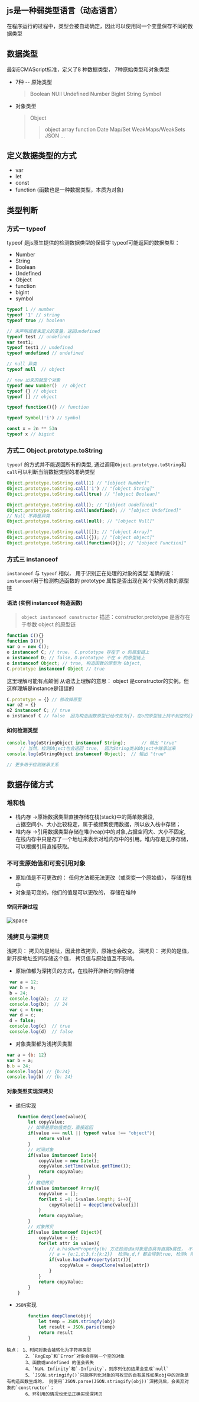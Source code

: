 ## js是一种弱类型语言（动态语言）
在程序运行的过程中，类型会被自动确定，因此可以使用同一个变量保存不同的数据类型

## 数据类型
 最新ECMAScript标准，定义了8 种数据类型， 7种原始类型和对象类型
 * 7种 -- 原始类型
   > Boolean 
   > NUll 
   > Undefined 
   > Number 
   > BigInt 
   > String 
   > Symbol 
 * 对象类型
   > Object 
    > > object 
    > > array 
    > > function 
    > > Date 
    > > Map/Set WeakMaps/WeakSets 
    > > JSON 
    > > ... 
## 定义数据类型的方式
* var 
* let 
* const
* function (函数也是一种数据类型，本质为对象)

## 类型判断 
  ### 方式一 typeof 
  typeof 是js原生提供的检测数据类型的保留字 
  typeof可能返回的数据类型： 
   * Number
   * String    
   * Boolean    
   * Undefined    
   * Object    
   * function    
   * bigint    
   * symbol    

```javascript
typeof 1 // number
typeof '1' // string
typeof true // boolean

// 未声明或者未定义的变量，返回undefined
typeof test // undefined
var test1;
typeof test1 // undefined 
typeof undefined // undefined 

// null 异类
typeof null  // object 

// new 出来的就是个对象
typeof new Number()  // object
typeof {} // object
typeof [] // object

typeof function(){} // function

typeof Symbol('i') // Symbol

const x = 2n ** 53n 
typeof x // bigint
```
### 方式二 Object.prototype.toString
`typeof` 的方式并不能返回所有的类型,
通过调用`Object.prototype.toString`和`call`可以判断当前数据类型的准确类型

```javascript
Object.prototype.toString.call(1) // "[object Number]"
Object.prototype.toString.call('1') // "[object String]"
Object.prototype.toString.call(true) // "[object Boolean]"

Object.prototype.toString.call(); // "[object Undefined]"
Object.prototype.toString.call(undefined); // "[object Undefined]"
// Null 不再是异类
Object.prototype.toString.call(null); // "[object Null]"

Object.prototype.toString.call([]); // "[object Array]"
Object.prototype.toString.call({}); // "[object object]"
Object.prototype.toString.call(function(){}); // "[object Function]"
```

### 方式三 instanceof
`instanceof` 与 `typeof` 相似， 用于识别正在处理的对象的类型
准确的说： `instanceof`用于检测构造函数的 prototype 属性是否出现在某个实例对象的原型链
#### 语法  (实例 instanceof 构造函数)
> `object instanceof constructor`
   描述：constructor.prototype 是否存在于参数 object 的原型链
```javascript
function C(){} 
function D(){} 
var o = new C();
o instanceof C; // true， C.prototype 存在于 o 的原型链上 
o instanceof D; // false，D.prototype 不在 o 的原型链上
o instanceof Object; // true, 构造函数的原型为 Object,
C.prototype instanceof Object // true 
```
这里理解可能有点颠倒
从语法上理解的意思： object 是constructor的实例。但这样理解是instance是错误的
```javascript
C.prototype = {} // 修改掉原型
var o2 = {}
o2 instanceof C; // true
o instancof C // false  因为构造函数原型已经改变为{}，在o的原型链上找不到空的{}
```

#### 如何检测类型
```javascript
console.log(oStringObject instanceof String);      // 输出 "true"
     // 当然，检测Object也会返回 true,  因为String类从Object中继承过来
console.log(oStringObject instanceof Object);  // 输出 "true"

// 更多用于检测继承关系
```

## 数据存储方式
   ### 堆和栈
   + 栈内存 ->原始数据类型直接存储在栈(stack)中的简单数据段, <br/>
   占据空间小、大小比较稳定，属于被频繁使用数据，所以放入栈中存储；
   + 堆内存 ->引用数据类型存储在堆(heap)中的对象,占据空间大、大小不固定,<br/>
   在栈内存中只是存了一个地址来表示对堆内存中的引用。堆内存是无序存储，可以根据引用直接获取。
   ### 不可变原始值和可变引用对象
   + 原始值是不可更改的： 任何方法都无法更改（或突变一个原始值）， 存储在栈中
   + 对象是可变的，他们的值是可以更改的， 存储在堆种
   #### 空间开辟过程
   ![space](https://github.com/xhlife/front-end/blob/master/js基础/数据类型/images/space.png)
   ### 浅拷贝与深拷贝
   浅拷贝： 拷贝的是地址，因此修改拷贝，原始也会改变。
   深拷贝： 拷贝的是值，新开辟地址空间存储这个值， 拷贝值与原始值互不影响。

   * 原始值都为深拷贝的方式，在栈种开辟新的空间存储
   ```javascript
    var a = 12;
    var b = a;
    b = 24;
    console.log(a);  // 12
    console.log(b);  // 24
    var c = true;
    var d = c;
    d = false;
    console.log(c)  // true
    console.log(d)  // false
   ```

   * 对象类型都为浅拷贝类型
   ```javascript
   var a = {b: 12}
   var b = a;
   b.b = 24;
   console.log(a) // {b:24}
   console.log(b) // {b: 24}
   ```
   
#### 对象类型实现深拷贝
* 递归实现

```javascript
    function deepClone(value){
        let copyValue;
        // 如果是原始值类型，直接返回
        if(value === null || typeof value !== "object"){
            return value
        }
        // 时间对象
        if(value instanceof Date){
            copyValue = new Date();
            copyValue.setTime(value.getTime());
            return copyValue;
        }
        // 数组拷贝
        if(value instanceof Array){
            copyValue = [];
            for(let i =0; i<value.length; i++){
                copyValue[i] = deepClone(value[i])
            }
            return copyValue;
        }
        // 对象拷贝
        if(value instanceof Object){
            copyValue = {};
            for(let attr in value){
                // a.hasOwnProperty(b) 方法检测该a对象是否具有直属b属性， 不会去寻找原型链
                // a = {e:1,d:3.f:{k:2}}  检测e,d,f 都会得到true, 检测k 得到false;
                if(value.hasOwnProperty(attr)){
                    copyValue = deepClone(value[attr])
                }
            }
            return copyValue;
        }
    }
```

* `JSON`实现
```javascript
        function deepClone(obj){
            let temp = JSON.stringfy(obj)
            let result = JSON.parse(temp)
            return result
        }
```
    缺点： 1、时间对象会被转化为字符串类型
           2、`RegExp`和`Error`对象会得到一个空的对象
           3、函数或undefined 的值会丢失
           4、`NaN、Infinity`和`-Infinity`，则序列化的结果会变成`null`
           5、`JSON.stringify()`只能序列化对象的可枚举的自有属性如果obj中的对象是有构造函数生成的， 则使用`JSON.parse(JSON.stringify(obj))`深拷贝后，会丢弃对象的`constructor`；
           6、环引用的情况也无法正确实现深拷贝
          